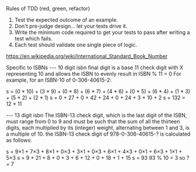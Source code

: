 Rules of TDD (red, green, refactor)
1. Test the expected outcome of an example.
2. Don't pre-judge design... let your tests drive it.
3. Write the minimum code required to get your tests to pass after writing a test which fails.
4. Each test should validate one single piece of logic.

https://en.wikipedia.org/wiki/International_Standard_Book_Number

Specific to ISBNs
--- 10 digit isbn
final digit is a base 11 check digit with X representing 10 and allows the ISBN to evenly
result in ISBN % 11 = 0
For example, for an ISBN-10 of 0-306-40615-2:

s = (0 * 10) + (3 * 9) + (0 * 8) + (6 * 7) + (4 * 6) + (0 * 5) + (6 * 4) + (1 * 3) + (5 * 2) + (2 * 1)
s = 0 + 27 + 0 + 42 + 24 + 0 + 24 + 3 + 10 + 2
s = 132 = 12 * 11

--- 13 digit isbn
 The ISBN-13 check digit, which is the last digit of the ISBN, must range from 0 to 9 and 
 must be such that the sum of all the thirteen digits, each multiplied by its (integer) 
 weight, alternating between 1 and 3, is a multiple of 10.
 the ISBN-13 check digit of 978-0-306-40615-? is calculated as follows:
 
s = 9×1 + 7×3 + 8×1 + 0×3 + 3×1 + 0×3 + 6×1 + 4×3 + 0×1 + 6×3 + 1×1 + 5×3
s = 9 + 21 + 8 + 0 + 3 + 6 + 12 + 0 + 18 + 1 + 15
s = 93
93 % 10 = 3 so ? = 7
 
 